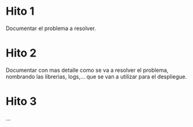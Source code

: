 # Hito 1
Documentar el problema a resolver.

# Hito 2
Documentar con mas detalle como se va a resolver el problema, nombrando
las librerias, logs,... que se van a utilizar para el despliegue.

# Hito 3
...

